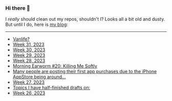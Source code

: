 ### Hi there 👋

I _really_ should clean out my repos, shouldn't I? Looks all a bit old and dusty. But until I do, here is [my blog](https://lostfocus.de/):

--- 

<!-- POST-LIST:START -->
- [Vanlife?](https://lostfocus.de/2023/08/09/vanlife/)
- [Week 31, 2023](https://lostfocus.de/2023/08/06/week-31-2023/)
- [Week 30, 2023](https://lostfocus.de/2023/07/30/week-30-2023/)
- [Week 29, 2023](https://lostfocus.de/2023/07/23/week-29-2023/)
- [Week 28, 2023](https://lostfocus.de/2023/07/17/week-28-2023/)
- [Morning Earworm #20: Killing Me Softly](https://lostfocus.de/2023/07/12/morning-earworm-20-killing-me-softly/)
- [Many people are posting their first app purchases due to the iPhone AppStore being around…](https://lostfocus.de/2023/07/11/231501/)
- [Week 27, 2023](https://lostfocus.de/2023/07/10/week-27-2023/)
- [Topics I have half-finished drafts on:](https://lostfocus.de/2023/07/07/231493/)
- [Week 26, 2023](https://lostfocus.de/2023/07/02/week-26-2023/)
<!-- POST-LIST:END -->

<!--
**lostfocus/lostfocus** is a ✨ _special_ ✨ repository because its `README.md` (this file) appears on your GitHub profile.

Here are some ideas to get you started:

- 🔭 I’m currently working on ...
- 🌱 I’m currently learning ...
- 👯 I’m looking to collaborate on ...
- 🤔 I’m looking for help with ...
- 💬 Ask me about ...
- 📫 How to reach me: ...
- 😄 Pronouns: ...
- ⚡ Fun fact: ...
-->
